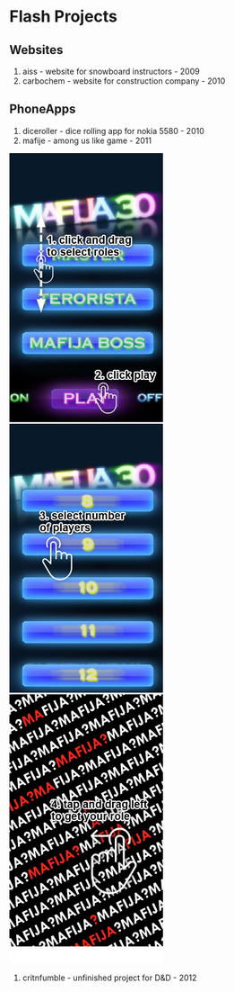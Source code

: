 # Flash Projects

## Websites

1. aiss - website for snowboard instructors - 2009
1. carbochem - website for construction company - 2010

## PhoneApps

1. diceroller - dice rolling app for nokia 5580 - 2010
1. mafije - among us like game - 2011

![Step 1](mafija/step1.png)
![Step 2](mafija/step2.png)
![Step 3](mafija/step3.png)

1. critnfumble - unfinished project for D&D - 2012
